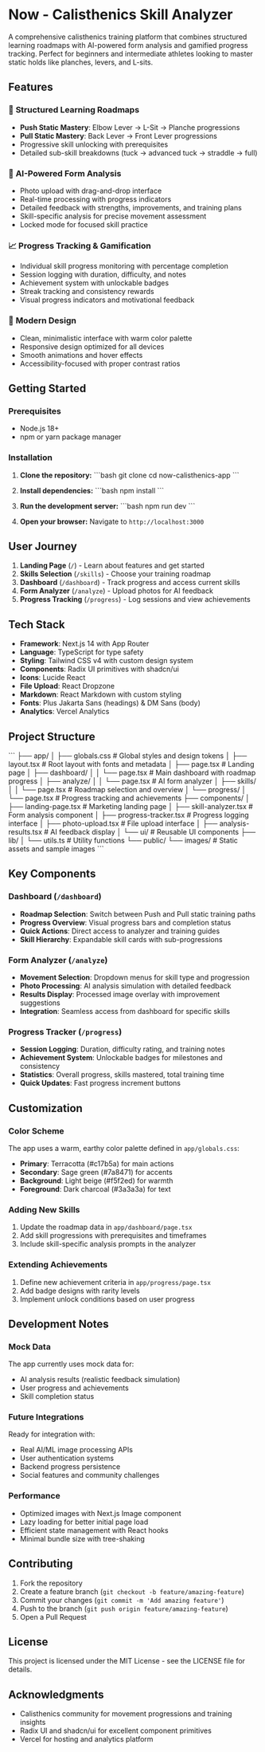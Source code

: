 # Now - Calisthenics Skill Analyzer

A comprehensive calisthenics training platform that combines structured learning roadmaps with AI-powered form analysis and gamified progress tracking. Perfect for beginners and intermediate athletes looking to master static holds like planches, levers, and L-sits.

## Features

### 🎯 **Structured Learning Roadmaps**
- **Push Static Mastery**: Elbow Lever → L-Sit → Planche progressions
- **Pull Static Mastery**: Back Lever → Front Lever progressions
- Progressive skill unlocking with prerequisites
- Detailed sub-skill breakdowns (tuck → advanced tuck → straddle → full)

### 🔬 **AI-Powered Form Analysis**
- Photo upload with drag-and-drop interface
- Real-time processing with progress indicators
- Detailed feedback with strengths, improvements, and training plans
- Skill-specific analysis for precise movement assessment
- Locked mode for focused skill practice

### 📈 **Progress Tracking & Gamification**
- Individual skill progress monitoring with percentage completion
- Session logging with duration, difficulty, and notes
- Achievement system with unlockable badges
- Streak tracking and consistency rewards
- Visual progress indicators and motivational feedback

### 🎨 **Modern Design**
- Clean, minimalistic interface with warm color palette
- Responsive design optimized for all devices
- Smooth animations and hover effects
- Accessibility-focused with proper contrast ratios

## Getting Started

### Prerequisites
- Node.js 18+ 
- npm or yarn package manager

### Installation

1. **Clone the repository:**
   \`\`\`bash
   git clone <repository-url>
   cd now-calisthenics-app
   \`\`\`

2. **Install dependencies:**
   \`\`\`bash
   npm install
   \`\`\`

3. **Run the development server:**
   \`\`\`bash
   npm run dev
   \`\`\`

4. **Open your browser:**
   Navigate to `http://localhost:3000`

## User Journey

1. **Landing Page** (`/`) - Learn about features and get started
2. **Skills Selection** (`/skills`) - Choose your training roadmap
3. **Dashboard** (`/dashboard`) - Track progress and access current skills
4. **Form Analyzer** (`/analyze`) - Upload photos for AI feedback
5. **Progress Tracking** (`/progress`) - Log sessions and view achievements

## Tech Stack

- **Framework**: Next.js 14 with App Router
- **Language**: TypeScript for type safety
- **Styling**: Tailwind CSS v4 with custom design system
- **Components**: Radix UI primitives with shadcn/ui
- **Icons**: Lucide React
- **File Upload**: React Dropzone
- **Markdown**: React Markdown with custom styling
- **Fonts**: Plus Jakarta Sans (headings) & DM Sans (body)
- **Analytics**: Vercel Analytics

## Project Structure

\`\`\`
├── app/
│   ├── globals.css          # Global styles and design tokens
│   ├── layout.tsx           # Root layout with fonts and metadata
│   ├── page.tsx             # Landing page
│   ├── dashboard/
│   │   └── page.tsx         # Main dashboard with roadmap progress
│   ├── analyze/
│   │   └── page.tsx         # AI form analyzer
│   ├── skills/
│   │   └── page.tsx         # Roadmap selection and overview
│   └── progress/
│       └── page.tsx         # Progress tracking and achievements
├── components/
│   ├── landing-page.tsx     # Marketing landing page
│   ├── skill-analyzer.tsx   # Form analysis component
│   ├── progress-tracker.tsx # Progress logging interface
│   ├── photo-upload.tsx     # File upload interface
│   ├── analysis-results.tsx # AI feedback display
│   └── ui/                  # Reusable UI components
├── lib/
│   └── utils.ts             # Utility functions
└── public/
    └── images/              # Static assets and sample images
\`\`\`

## Key Components

### Dashboard (`/dashboard`)
- **Roadmap Selection**: Switch between Push and Pull static training paths
- **Progress Overview**: Visual progress bars and completion status
- **Quick Actions**: Direct access to analyzer and training guides
- **Skill Hierarchy**: Expandable skill cards with sub-progressions

### Form Analyzer (`/analyze`)
- **Movement Selection**: Dropdown menus for skill type and progression
- **Photo Processing**: AI analysis simulation with detailed feedback
- **Results Display**: Processed image overlay with improvement suggestions
- **Integration**: Seamless access from dashboard for specific skills

### Progress Tracker (`/progress`)
- **Session Logging**: Duration, difficulty rating, and training notes
- **Achievement System**: Unlockable badges for milestones and consistency
- **Statistics**: Overall progress, skills mastered, total training time
- **Quick Updates**: Fast progress increment buttons

## Customization

### Color Scheme
The app uses a warm, earthy color palette defined in `app/globals.css`:
- **Primary**: Terracotta (#c17b5a) for main actions
- **Secondary**: Sage green (#7a8471) for accents
- **Background**: Light beige (#f5f2ed) for warmth
- **Foreground**: Dark charcoal (#3a3a3a) for text

### Adding New Skills
1. Update the roadmap data in `app/dashboard/page.tsx`
2. Add skill progressions with prerequisites and timeframes
3. Include skill-specific analysis prompts in the analyzer

### Extending Achievements
1. Define new achievement criteria in `app/progress/page.tsx`
2. Add badge designs with rarity levels
3. Implement unlock conditions based on user progress

## Development Notes

### Mock Data
The app currently uses mock data for:
- AI analysis results (realistic feedback simulation)
- User progress and achievements
- Skill completion status

### Future Integrations
Ready for integration with:
- Real AI/ML image processing APIs
- User authentication systems
- Backend progress persistence
- Social features and community challenges

### Performance
- Optimized images with Next.js Image component
- Lazy loading for better initial page load
- Efficient state management with React hooks
- Minimal bundle size with tree-shaking

## Contributing

1. Fork the repository
2. Create a feature branch (`git checkout -b feature/amazing-feature`)
3. Commit your changes (`git commit -m 'Add amazing feature'`)
4. Push to the branch (`git push origin feature/amazing-feature`)
5. Open a Pull Request

## License

This project is licensed under the MIT License - see the LICENSE file for details.

## Acknowledgments

- Calisthenics community for movement progressions and training insights
- Radix UI and shadcn/ui for excellent component primitives
- Vercel for hosting and analytics platform
